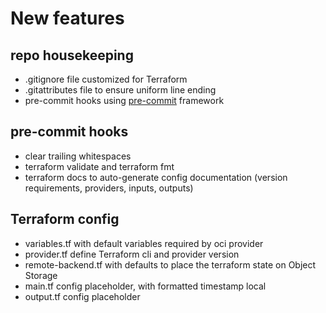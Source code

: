 # New features

## repo housekeeping

- .gitignore file customized for Terraform
- .gitattributes file to ensure uniform line ending
- pre-commit hooks using [pre-commit](https://pre-commit.com/) framework

## pre-commit hooks

- clear trailing whitespaces
- terraform validate and terraform fmt
- terraform docs to auto-generate config documentation (version requirements, providers, inputs, outputs)

## Terraform config

- variables.tf with default variables required by oci provider
- provider.tf define Terraform cli and provider version
- remote-backend.tf with defaults to place the terraform state on Object Storage
- main.tf config placeholder, with formatted timestamp local
- output.tf config placeholder
